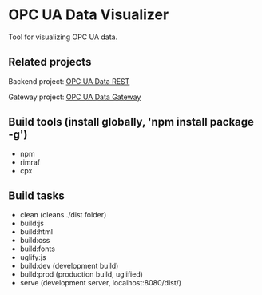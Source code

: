 OPC UA Data Visualizer
=================

Tool for visualizing OPC UA data.

Related projects
----------------
Backend project: [OPC UA Data REST](https://github.com/Harha/OPC-UA-Data-REST)

Gateway project: [OPC UA Data Gateway](https://github.com/Harha/OPC-UA-Data-Gateway)

Build tools (install globally, 'npm install package -g')
-----------
- npm
- rimraf
- cpx

Build tasks
-----------
- clean			(cleans ./dist folder)
- build:js
- build:html
- build:css
- build:fonts
- uglify:js
- build:dev		(development build)
- build:prod	(production build, uglified)
- serve			(development server, localhost:8080/dist/)